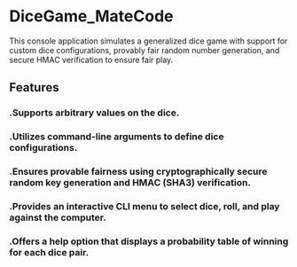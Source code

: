 # DiceGame_MateCode
This console application simulates a generalized dice game with support for custom dice configurations, provably fair random number generation, and secure HMAC verification to ensure fair play.
## Features
### .Supports arbitrary values on the dice.
### .Utilizes command-line arguments to define dice configurations.
### .Ensures provable fairness using cryptographically secure random key generation and HMAC (SHA3) verification.
### .Provides an interactive CLI menu to select dice, roll, and play against the computer.
### .Offers a help option that displays a probability table of winning for each dice pair.
